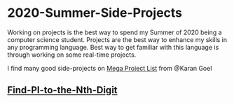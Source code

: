 # 2020-Summer-Side-Projects
Working on projects is the best way to spend my Summer of 2020 being a computer science student. 
Projects are the best way to enhance my skills in any programming language. Best way to get familiar with this language is through working on some real-time projects.

I find many good side-projects on [Mega Project List](https://github.com/karan/Projects) from @Karan Goel

## [Find-PI-to-the-Nth-Digit](https://github.com/YAChen-udel/Find-PI-to-the-Nth-Digit)

